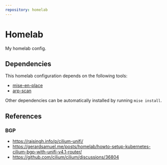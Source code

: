 ```yaml
---
repository: homelab
---
```


# Homelab

My homelab config.

## Dependencies

This homelab configuration depends on the following tools:

- [mise-en-place](https://mise.jdx.dev/)
- [arp-scan](https://github.com/royhills/arp-scan)

Other dependencies can be automatically installed by running `mise install`.

## References

### BGP

- https://rajsingh.info/p/cilium-unifi/
- https://gerardsamuel.me/posts/homelab/howto-setup-kubernetes-cilium-bgp-with-unifi-v4.1-router/
- https://github.com/cilium/cilium/discussions/36804
